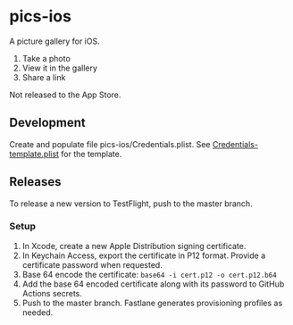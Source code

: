 # pics-ios

A picture gallery for iOS.

1. Take a photo
1. View it in the gallery
1. Share a link

Not released to the App Store.

## Development

Create and populate file pics-ios/Credentials.plist. See [Credentials-template.plist](pics-ios/Credentials-template.plist) for the template.

## Releases

To release a new version to TestFlight, push to the master branch.

### Setup

1. In Xcode, create a new Apple Distribution signing certificate.
1. In Keychain Access, export the certificate in P12 format. Provide a certificate password when requested.
1. Base 64 encode the certificate: ```base64 -i cert.p12 -o cert.p12.b64```
1. Add the base 64 encoded certificate along with its password to GitHub Actions secrets.
1. Push to the master branch. Fastlane generates provisioning profiles as needed.
